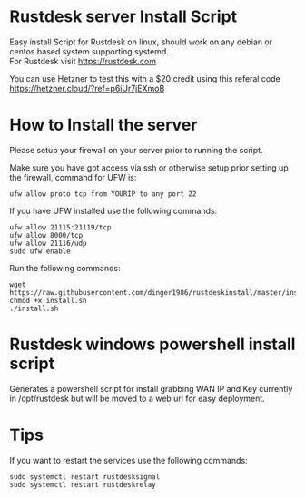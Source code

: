 # Rustdesk server Install Script
Easy install Script for Rustdesk on linux, should work on any debian or centos based system supporting systemd.<br>
For Rustdesk visit https://rustdesk.com

You can use Hetzner to test this with a $20 credit using this referal code https://hetzner.cloud/?ref=p6iUr7jEXmoB

# How to Install the server
Please setup your firewall on your server prior to running the script.

Make sure you have got access via ssh or otherwise setup prior setting up the firewall, command for UFW is:
```
ufw allow proto tcp from YOURIP to any port 22
```

If you have UFW installed use the following commands:
```
ufw allow 21115:21119/tcp
ufw allow 8000/tcp
ufw allow 21116/udp
sudo ufw enable
```

Run the following commands:
```
wget https://raw.githubusercontent.com/dinger1986/rustdeskinstall/master/install.sh
chmod +x install.sh
./install.sh
```

# Rustdesk windows powershell install script
Generates a powershell script for install grabbing WAN IP and Key currently in /opt/rustdesk but will be moved to a web url for easy deployment.

# Tips

If you want to restart the services use the following commands:
```
sudo systemctl restart rustdesksignal
sudo systemctl restart rustdeskrelay
```
